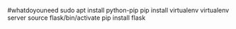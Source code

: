 #whatdoyouneed
sudo apt install python-pip
pip install virtualenv
virtualenv server
source flask/bin/activate
pip install flask
